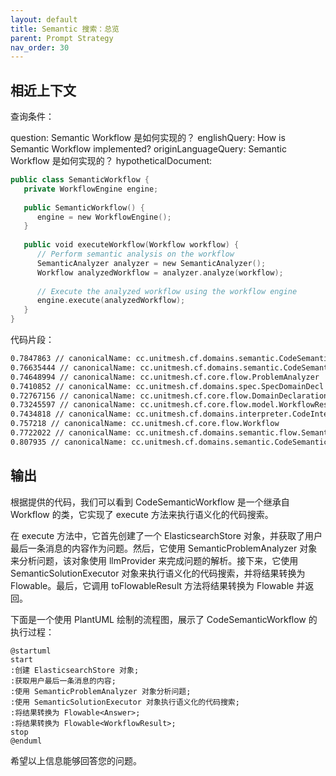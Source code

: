 ```yaml
---
layout: default
title: Semantic 搜索：总览
parent: Prompt Strategy
nav_order: 30
---
```


## 相近上下文

查询条件：

question: Semantic Workflow 是如何实现的？
englishQuery: How is Semantic Workflow implemented?
originLanguageQuery: Semantic Workflow 是如何实现的？
hypotheticalDocument:
```kotlin
public class SemanticWorkflow {
   private WorkflowEngine engine;
   
   public SemanticWorkflow() {
      engine = new WorkflowEngine();
   }
   
   public void executeWorkflow(Workflow workflow) {
      // Perform semantic analysis on the workflow
      SemanticAnalyzer analyzer = new SemanticAnalyzer();
      Workflow analyzedWorkflow = analyzer.analyze(workflow);
      
      // Execute the analyzed workflow using the workflow engine
      engine.execute(analyzedWorkflow);
   }
}
```

代码片段：

```bash
0.7847863 // canonicalName: cc.unitmesh.cf.domains.semantic.CodeSemanticWorkflowTest
0.76635444 // canonicalName: cc.unitmesh.cf.domains.semantic.CodeSemanticDecl
0.74648994 // canonicalName: cc.unitmesh.cf.core.flow.ProblemAnalyzer
0.7410852 // canonicalName: cc.unitmesh.cf.domains.spec.SpecDomainDecl
0.72767156 // canonicalName: cc.unitmesh.cf.core.flow.DomainDeclaration
0.73245597 // canonicalName: cc.unitmesh.cf.core.flow.model.WorkflowResult
0.7434818 // canonicalName: cc.unitmesh.cf.domains.interpreter.CodeInterpreterWorkflow.execute
0.757218 // canonicalName: cc.unitmesh.cf.core.flow.Workflow
0.7722022 // canonicalName: cc.unitmesh.cf.domains.semantic.flow.SemanticProblemAnalyzer
0.807935 // canonicalName: cc.unitmesh.cf.domains.semantic.CodeSemanticWorkflow.execute
```

## 输出

根据提供的代码，我们可以看到 CodeSemanticWorkflow 是一个继承自 Workflow 的类，它实现了 execute 方法来执行语义化的代码搜索。

在 execute 方法中，它首先创建了一个 ElasticsearchStore 对象，并获取了用户最后一条消息的内容作为问题。然后，它使用 SemanticProblemAnalyzer
对象来分析问题，该对象使用 llmProvider 来完成问题的解析。接下来，它使用 SemanticSolutionExecutor 对象来执行语义化的代码搜索，并将结果转换为
Flowable<Answer>。最后，它调用 toFlowableResult 方法将结果转换为 Flowable<WorkflowResult> 并返回。

下面是一个使用 PlantUML 绘制的流程图，展示了 CodeSemanticWorkflow 的执行过程：

```plantuml
@startuml
start
:创建 ElasticsearchStore 对象;
:获取用户最后一条消息的内容;
:使用 SemanticProblemAnalyzer 对象分析问题;
:使用 SemanticSolutionExecutor 对象执行语义化的代码搜索;
:将结果转换为 Flowable<Answer>;
:将结果转换为 Flowable<WorkflowResult>;
stop
@enduml
```

希望以上信息能够回答您的问题。
